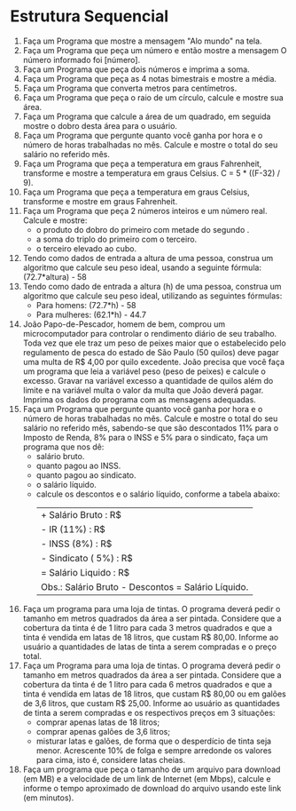 # Estrutura Sequencial
<ol>
    <li>Faça um Programa que mostre a mensagem "Alo mundo" na tela.</li>
    <li>Faça um Programa que peça um número e então mostre a mensagem O número informado foi [número].</li>
    <li>Faça um Programa que peça dois números e imprima a soma.</li>
    <li>Faça um Programa que peça as 4 notas bimestrais e mostre a média.</li>
    <li>Faça um Programa que converta metros para centímetros.</li>
    <li>Faça um Programa que peça o raio de um círculo, calcule e mostre sua área.</li>
    <li>Faça um Programa que calcule a área de um quadrado, em seguida mostre o dobro desta área para o usuário.</li>
    <li>Faça um Programa que pergunte quanto você ganha por hora e o número de horas trabalhadas no mês. Calcule e mostre o total do seu salário no referido mês.</li>
    <li>Faça um Programa que peça a temperatura em graus Fahrenheit, transforme e mostre a temperatura em graus Celsius. C = 5 * ((F-32) / 9).</li>
    <li>Faça um Programa que peça a temperatura em graus Celsius, transforme e mostre em graus Fahrenheit.</li>
    <li>Faça um Programa que peça 2 números inteiros e um número real. Calcule e mostre:
        <ul>
            <li>o produto do dobro do primeiro com metade do segundo .
            </li>
            <li>a soma do triplo do primeiro com o terceiro.
            </li>
            <li>o terceiro elevado ao cubo.
            </li>
        </ul>
    </li>
    <li>Tendo como dados de entrada a altura de uma pessoa, construa um algoritmo que calcule seu peso ideal, usando a seguinte fórmula: (72.7*altura) - 58</li>
    <li>Tendo como dado de entrada a altura (h) de uma pessoa, construa um algoritmo que calcule seu peso ideal, utilizando as seguintes fórmulas:
        <ul>
            <li>Para homens: (72.7*h) - 58
            </li>
            <li>Para mulheres: (62.1*h) - 44.7
            </li>
        </ul>
    </li>
    <li>João Papo-de-Pescador, homem de bem, comprou um microcomputador para controlar o rendimento diário de seu trabalho. Toda vez que ele traz um peso de peixes maior que o estabelecido pelo regulamento de pesca do estado de São Paulo (50 quilos) deve pagar uma multa de R$ 4,00 por quilo excedente. João precisa que você faça um programa que leia a variável peso (peso de peixes) e calcule o excesso. Gravar na variável excesso a quantidade de quilos além do limite e na variável multa o valor da multa que João deverá pagar. Imprima os dados do programa com as mensagens adequadas.</li>
    <li>Faça um Programa que pergunte quanto você ganha por hora e o número de horas trabalhadas no mês. Calcule e mostre o total do seu salário no referido mês, sabendo-se que são descontados 11% para o Imposto de Renda, 8% para o INSS e 5% para o sindicato, faça um programa que nos dê:
        <ul>
            <li>salário bruto.</li>
            <li>quanto pagou ao INSS.</li>
            <li>quanto pagou ao sindicato.</li>
            <li>o salário líquido.</li>
            <li>calcule os descontos e o salário líquido, conforme a tabela abaixo:</li>
                <table>
                    <tr><td>+ Salário Bruto : R$</td></tr>
                    <tr><td>- IR (11%) : R$</td></tr>
                    <tr><td>- INSS (8%) : R$</td></tr>
                    <tr><td>- Sindicato ( 5%) : R$</td></tr>
                    <tr><td>= Salário Liquido : R$</td></tr>
                    <tr><td>Obs.: Salário Bruto - Descontos = Salário Líquido.</td></tr>
                </table>
        </ul>
    </li>
    <li>Faça um programa para uma loja de tintas. O programa deverá pedir o tamanho em metros quadrados da área a ser pintada. Considere que a cobertura da tinta é de 1 litro para cada 3 metros quadrados e que a tinta é vendida em latas de 18 litros, que custam R$ 80,00. Informe ao usuário a quantidades de latas de tinta a serem compradas e o preço total.</li>
    <li>Faça um Programa para uma loja de tintas. O programa deverá pedir o tamanho em metros quadrados da área a ser pintada. Considere que a cobertura da tinta é de 1 litro para cada 6 metros quadrados e que a tinta é vendida em latas de 18 litros, que custam R$ 80,00 ou em galões de 3,6 litros, que custam R$ 25,00.
    Informe ao usuário as quantidades de tinta a serem compradas e os respectivos preços em 3 situações: 
        <ul>
            <li>comprar apenas latas de 18 litros;</li>
            <li>comprar apenas galões de 3,6 litros;</li>
            <li>misturar latas e galões, de forma que o desperdício de tinta seja menor. Acrescente 10% de folga e sempre arredonde os valores para cima, isto é, considere latas cheias.</li>
        </ul>
    </li>
    </li>
    <li>Faça um programa que peça o tamanho de um arquivo para download (em MB) e a velocidade de um link de Internet (em Mbps), calcule e informe o tempo aproximado de download do arquivo usando este link (em minutos).</li>
</ol>
